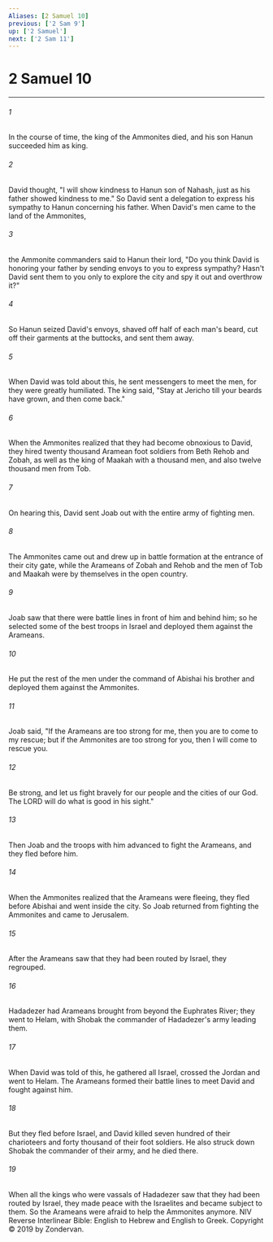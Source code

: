 ```yaml
---
Aliases: [2 Samuel 10]
previous: ['2 Sam 9']
up: ['2 Samuel']
next: ['2 Sam 11']
---
```

# 2 Samuel 10

***


###### 1 
In the course of time, the king of the Ammonites died, and his son Hanun succeeded him as king. 

###### 2 
David thought, "I will show kindness to Hanun son of Nahash, just as his father showed kindness to me." So David sent a delegation to express his sympathy to Hanun concerning his father. When David's men came to the land of the Ammonites, 

###### 3 
the Ammonite commanders said to Hanun their lord, "Do you think David is honoring your father by sending envoys to you to express sympathy? Hasn't David sent them to you only to explore the city and spy it out and overthrow it?" 

###### 4 
So Hanun seized David's envoys, shaved off half of each man's beard, cut off their garments at the buttocks, and sent them away. 

###### 5 
When David was told about this, he sent messengers to meet the men, for they were greatly humiliated. The king said, "Stay at Jericho till your beards have grown, and then come back." 

###### 6 
When the Ammonites realized that they had become obnoxious to David, they hired twenty thousand Aramean foot soldiers from Beth Rehob and Zobah, as well as the king of Maakah with a thousand men, and also twelve thousand men from Tob. 

###### 7 
On hearing this, David sent Joab out with the entire army of fighting men. 

###### 8 
The Ammonites came out and drew up in battle formation at the entrance of their city gate, while the Arameans of Zobah and Rehob and the men of Tob and Maakah were by themselves in the open country. 

###### 9 
Joab saw that there were battle lines in front of him and behind him; so he selected some of the best troops in Israel and deployed them against the Arameans. 

###### 10 
He put the rest of the men under the command of Abishai his brother and deployed them against the Ammonites. 

###### 11 
Joab said, "If the Arameans are too strong for me, then you are to come to my rescue; but if the Ammonites are too strong for you, then I will come to rescue you. 

###### 12 
Be strong, and let us fight bravely for our people and the cities of our God. The LORD will do what is good in his sight." 

###### 13 
Then Joab and the troops with him advanced to fight the Arameans, and they fled before him. 

###### 14 
When the Ammonites realized that the Arameans were fleeing, they fled before Abishai and went inside the city. So Joab returned from fighting the Ammonites and came to Jerusalem. 

###### 15 
After the Arameans saw that they had been routed by Israel, they regrouped. 

###### 16 
Hadadezer had Arameans brought from beyond the Euphrates River; they went to Helam, with Shobak the commander of Hadadezer's army leading them. 

###### 17 
When David was told of this, he gathered all Israel, crossed the Jordan and went to Helam. The Arameans formed their battle lines to meet David and fought against him. 

###### 18 
But they fled before Israel, and David killed seven hundred of their charioteers and forty thousand of their foot soldiers. He also struck down Shobak the commander of their army, and he died there. 

###### 19 
When all the kings who were vassals of Hadadezer saw that they had been routed by Israel, they made peace with the Israelites and became subject to them. So the Arameans were afraid to help the Ammonites anymore. NIV Reverse Interlinear Bible: English to Hebrew and English to Greek. Copyright © 2019 by Zondervan.
